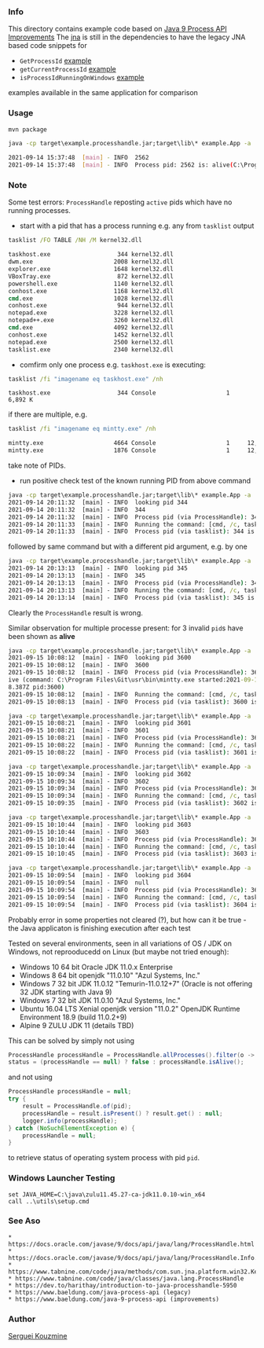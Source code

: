 ### Info


This directory contains example code based on [Java 9 Process API Improvements](https://www.baeldung.com/java-9-process-api)
The [jna](https://en.wikipedia.org/wiki/Java_Native_Access) is still in the dependencies to have the legacy JNA based code snippets for

* `GetProcessId` [example](https://www.tabnine.com/code/java/methods/com.sun.jna.platform.win32.Kernel32/GetProcessId)
* `getCurrentProcessId` [example](https://www.tabnine.com/code/java/methods/com.metamx.metrics.SigarUtil/getCurrentProcessId)
* `isProcessIdRunningOnWindows` [example](https://stackoverflow.com/questions/2533984/java-checking-if-any-process-id-is-currently-running-on-windows/41489635)

examples available in the same application  for comparison

### Usage 

```sh
mvn package
```
```cmd
java -cp target\example.processhandle.jar;target\lib\* example.App -a  check -p 2562
```
```sh
2021-09-14 15:37:48  [main] - INFO  2562
2021-09-14 15:37:48  [main] - INFO  Process pid: 2562 is: alive(C:\Program Files\Git\git-bash.exe)
````

### Note

Some test errors: `ProcessHandle` reposting `active` pids which have no running processes.
* start with a pid that has a process running e.g. any from `tasklist` output
```cmd
tasklist /FO TABLE /NH /M kernel32.dll

taskhost.exe                   344 kernel32.dll
dwm.exe                       2008 kernel32.dll
explorer.exe                  1648 kernel32.dll
VBoxTray.exe                   872 kernel32.dll
powershell.exe                1140 kernel32.dll
conhost.exe                   1168 kernel32.dll
cmd.exe                       1028 kernel32.dll
conhost.exe                    944 kernel32.dll
notepad.exe                   3228 kernel32.dll
notepad++.exe                 3260 kernel32.dll
cmd.exe                       4092 kernel32.dll
conhost.exe                   1452 kernel32.dll
notepad.exe                   2500 kernel32.dll
tasklist.exe                  2340 kernel32.dll
```
* comfirm only one process e.g. `taskhost.exe` is executing:
```cmd
tasklist /fi "imagename eq taskhost.exe" /nh
```
```text
taskhost.exe                   344 Console                    1      6,892 K
```

if there are multiple, e.g. 
```cmd
tasklist /fi "imagename eq mintty.exe" /nh
```
```cmd
mintty.exe                    4664 Console                    1     12,784 K
mintty.exe                    1876 Console                    1     12,652 K
```
take note of PIDs.

* run positive check test of the known running PID from above command
```cmd
java -cp target\example.processhandle.jar;target\lib\* example.App -a  check -p 344
2021-09-14 20:11:32  [main] - INFO  looking pid 344
2021-09-14 20:11:32  [main] - INFO  344
2021-09-14 20:11:32  [main] - INFO  Process pid (via ProcessHandle): 344 is: alive (command: C:\Windows\System32\taskhost.exe started:2021-09-15T02:46:16.513Z pid:344)
2021-09-14 20:11:33  [main] - INFO  Running the command: [cmd, /c, tasklist /FI "PID eq 344"]
2021-09-14 20:11:33  [main] - INFO  Process pid (via tasklist): 344 is: alive
```
followed by same command but with a  different pid argument, e.g. by one
```cmd
java -cp target\example.processhandle.jar;target\lib\* example.App -a  check -p 345
2021-09-14 20:13:13  [main] - INFO  looking pid 345
2021-09-14 20:13:13  [main] - INFO  345
2021-09-14 20:13:13  [main] - INFO  Process pid (via ProcessHandle): 345 is: alive (command: C:\Windows\System32\taskhost.exe started:2021-09-15T02:46:16.513Z pid:345)
2021-09-14 20:13:13  [main] - INFO  Running the command: [cmd, /c, tasklist /FI "PID eq 345"]
2021-09-14 20:13:14  [main] - INFO  Process pid (via tasklist): 345 is: not alive
```
Clearly the `ProcessHandle` result is wrong. 

Similar observation for multiple processe present: for 3 invalid `pid`s have been shown as __alive__

```cmd
java -cp target\example.processhandle.jar;target\lib\* example.App -a  check -p 3600
2021-09-15 10:08:12  [main] - INFO  looking pid 3600
2021-09-15 10:08:12  [main] - INFO  3600
2021-09-15 10:08:12  [main] - INFO  Process pid (via ProcessHandle): 3600 is: al
ive (command: C:\Program Files\Git\usr\bin\mintty.exe started:2021-09-15T13:54:0
8.387Z pid:3600)
2021-09-15 10:08:12  [main] - INFO  Running the command: [cmd, /c, tasklist /FI "PID eq 3600"]
2021-09-15 10:08:13  [main] - INFO  Process pid (via tasklist): 3600 is: alive

java -cp target\example.processhandle.jar;target\lib\* example.App -a  check -p 3601
2021-09-15 10:08:21  [main] - INFO  looking pid 3601
2021-09-15 10:08:21  [main] - INFO  3601
2021-09-15 10:08:21  [main] - INFO  Process pid (via ProcessHandle): 3601 is: alive (command: C:\Program Files\Git\usr\bin\mintty.exe started:2021-09-15T13:54:08.387Z pid:3601)
2021-09-15 10:08:22  [main] - INFO  Running the command: [cmd, /c, tasklist /FI "PID eq 3601"]
2021-09-15 10:08:22  [main] - INFO  Process pid (via tasklist): 3601 is: not alive

java -cp target\example.processhandle.jar;target\lib\* example.App -a  check -p 3602
2021-09-15 10:09:34  [main] - INFO  looking pid 3602
2021-09-15 10:09:34  [main] - INFO  3602
2021-09-15 10:09:34  [main] - INFO  Process pid (via ProcessHandle): 3602 is: alive (command: C:\Program Files\Git\usr\bin\mintty.exe started:2021-09-15T13:54:08.387Z pid:3602)
2021-09-15 10:09:34  [main] - INFO  Running the command: [cmd, /c, tasklist /FI "PID eq 3602"]
2021-09-15 10:09:35  [main] - INFO  Process pid (via tasklist): 3602 is: not alive

java -cp target\example.processhandle.jar;target\lib\* example.App -a  check -p 3603
2021-09-15 10:10:44  [main] - INFO  looking pid 3603
2021-09-15 10:10:44  [main] - INFO  3603
2021-09-15 10:10:44  [main] - INFO  Process pid (via ProcessHandle): 3603 is: alive (command: C:\Program Files\Git\usr\bin\mintty.exe started:2021-09-15T13:54:08.387Z pid:3603)
2021-09-15 10:10:44  [main] - INFO  Running the command: [cmd, /c, tasklist /FI "PID eq 3603"]
2021-09-15 10:10:45  [main] - INFO  Process pid (via tasklist): 3603 is: not alive

java -cp target\example.processhandle.jar;target\lib\* example.App -a  check -p 3604
2021-09-15 10:09:54  [main] - INFO  looking pid 3604
2021-09-15 10:09:54  [main] - INFO  null
2021-09-15 10:09:54  [main] - INFO  Process pid (via ProcessHandle): 3604 is: not alive null
2021-09-15 10:09:54  [main] - INFO  Running the command: [cmd, /c, tasklist /FI "PID eq 3604"]
2021-09-15 10:09:54  [main] - INFO  Process pid (via tasklist): 3604 is: not alive
```
Probably error in some properties not cleared (?), but how can it be true - the Java applicaton is finishing execution after each test

Tested on several environments, seen in all variations of OS / JDK on Windows, not reprooducedd on Linux (but maybe not tried enough):

   * Windows 10 64 bit Oracle JDK 11.0.x Enterprise
   * Windows 8 64 bit openjdk "11.0.10" "Azul Systems, Inc."
   * Windows 7 32 bit JDK 11.0.12 "Temurin-11.0.12+7" (Oracle is not offering 32 JDK starting with Java 9)
   * Windows 7 32 bit JDK 11.0.10 "Azul Systems, Inc."
   * Ubuntu 16.04 LTS Xenial openjdk version "11.0.2" OpenJDK Runtime Environment 18.9 (build 11.0.2+9)
   * Alpine 9 ZULU JDK 11 (details TBD)

This can be solved by simply not using
```java
ProcessHandle processHandle = ProcessHandle.allProcesses().filter(o -> o.pid() == pid).findFirst().orElse(null);
status = (processHandle == null) ? false : processHandle.isAlive();
```

and not using

```java
ProcessHandle processHandle = null;
try {
	result = ProcessHandle.of(pid);
	processHandle = result.isPresent() ? result.get() : null;
	logger.info(processHandle);
} catch (NoSuchElementException e) {
	processHandle = null;
}
```
to retrieve status of operating system process with pid `pid`.

### Windows Launcher Testing
```
set JAVA_HOME=C:\java\zulu11.45.27-ca-jdk11.0.10-win_x64
call ..\utils\setup.cmd
```
### See Aso

	* https://docs.oracle.com/javase/9/docs/api/java/lang/ProcessHandle.html
	* https://docs.oracle.com/javase/9/docs/api/java/lang/ProcessHandle.Info.html
	* https://www.tabnine.com/code/java/methods/com.sun.jna.platform.win32.Kernel32/GetProcessId
	* https://www.tabnine.com/code/java/classes/java.lang.ProcessHandle
	* https://dev.to/harithay/introduction-to-java-processhandle-5950
	* https://www.baeldung.com/java-process-api (legacy)
	* https://www.baeldung.com/java-9-process-api (improvements)


### Author
[Serguei Kouzmine](kouzmine_serguei@yahoo.com)

